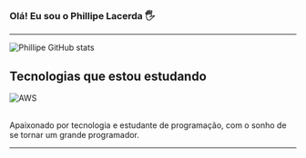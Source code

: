 
### Olá! Eu sou o Phillipe Lacerda 🖐️
----------------------------------------------------------------------------------------------------------------------------------------------------------------
![Phillipe GitHub stats](https://github-readme-stats.vercel.app/api?username=devphillipe&show_icons=true&theme=synthwave)

## Tecnologias que estou estudando

<div style='display in line block'>
  <img  align= 'center' alt='AWS' src='[https://img.shields.io/badge/JavaScript-F7DF1E?style=for-the-badge&logo=javascript&logoColor=black](https://img.shields.io/badge/Amazon_AWS-232F3E?style=for-the-badge&logo=amazon-aws&logoColor=white)'/>
</div><br>

Apaixonado por tecnologia e estudante de programação, com o sonho de se tornar um grande programador.

----------------------------------------------------------------------------------------------------------------------------------------------------------------
